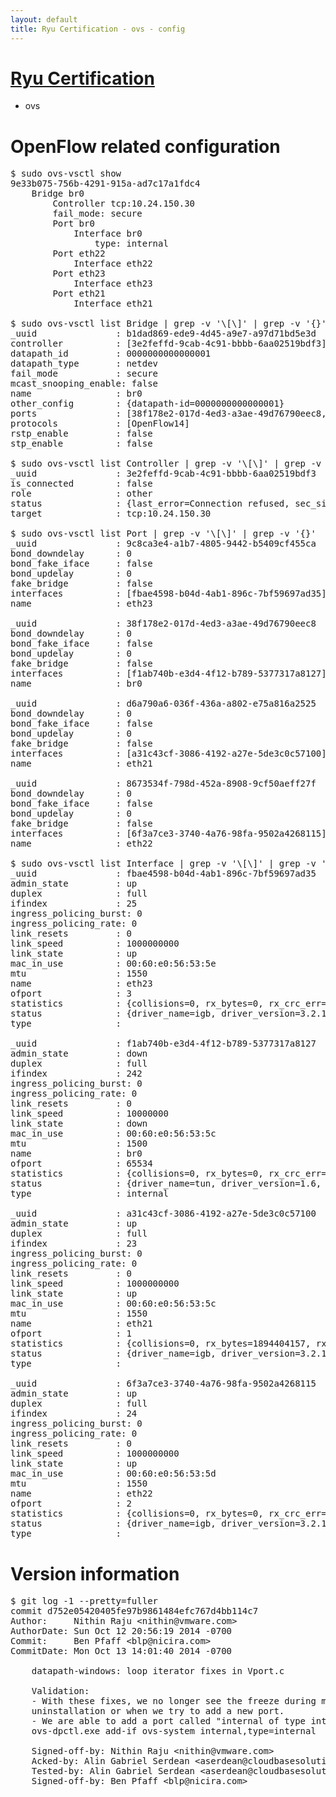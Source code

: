 ```yaml
---
layout: default
title: Ryu Certification - ovs - config
---
```

# [Ryu Certification](http://osrg.github.io/ryu/certification.html)
* ovs 

# OpenFlow related configuration
<pre>
$ sudo ovs-vsctl show
9e33b075-756b-4291-915a-ad7c17a1fdc4
    Bridge br0
        Controller tcp:10.24.150.30
        fail_mode: secure
        Port br0
            Interface br0
                type: internal
        Port eth22
            Interface eth22
        Port eth23
            Interface eth23
        Port eth21
            Interface eth21

$ sudo ovs-vsctl list Bridge | grep -v '\[\]' | grep -v '{}'
_uuid               : b1dad869-ede9-4d45-a9e7-a97d71bd5e3d
controller          : [3e2feffd-9cab-4c91-bbbb-6aa02519bdf3]
datapath_id         : 0000000000000001
datapath_type       : netdev
fail_mode           : secure
mcast_snooping_enable: false
name                : br0
other_config        : {datapath-id=0000000000000001}
ports               : [38f178e2-017d-4ed3-a3ae-49d76790eec8, 8673534f-798d-452a-8908-9cf50aeff27f, 9c8ca3e4-a1b7-4805-9442-b5409cf455ca, d6a790a6-036f-436a-a802-e75a816a2525]
protocols           : [OpenFlow14]
rstp_enable         : false
stp_enable          : false

$ sudo ovs-vsctl list Controller | grep -v '\[\]' | grep -v '{}'
_uuid               : 3e2feffd-9cab-4c91-bbbb-6aa02519bdf3
is_connected        : false
role                : other
status              : {last_error=Connection refused, sec_since_connect=817, sec_since_disconnect=3, state=BACKOFF}
target              : tcp:10.24.150.30

$ sudo ovs-vsctl list Port | grep -v '\[\]' | grep -v '{}'
_uuid               : 9c8ca3e4-a1b7-4805-9442-b5409cf455ca
bond_downdelay      : 0
bond_fake_iface     : false
bond_updelay        : 0
fake_bridge         : false
interfaces          : [fbae4598-b04d-4ab1-896c-7bf59697ad35]
name                : eth23

_uuid               : 38f178e2-017d-4ed3-a3ae-49d76790eec8
bond_downdelay      : 0
bond_fake_iface     : false
bond_updelay        : 0
fake_bridge         : false
interfaces          : [f1ab740b-e3d4-4f12-b789-5377317a8127]
name                : br0

_uuid               : d6a790a6-036f-436a-a802-e75a816a2525
bond_downdelay      : 0
bond_fake_iface     : false
bond_updelay        : 0
fake_bridge         : false
interfaces          : [a31c43cf-3086-4192-a27e-5de3c0c57100]
name                : eth21

_uuid               : 8673534f-798d-452a-8908-9cf50aeff27f
bond_downdelay      : 0
bond_fake_iface     : false
bond_updelay        : 0
fake_bridge         : false
interfaces          : [6f3a7ce3-3740-4a76-98fa-9502a4268115]
name                : eth22

$ sudo ovs-vsctl list Interface | grep -v '\[\]' | grep -v '{}'
_uuid               : fbae4598-b04d-4ab1-896c-7bf59697ad35
admin_state         : up
duplex              : full
ifindex             : 25
ingress_policing_burst: 0
ingress_policing_rate: 0
link_resets         : 0
link_speed          : 1000000000
link_state          : up
mac_in_use          : 00:60:e0:56:53:5e
mtu                 : 1550
name                : eth23
ofport              : 3
statistics          : {collisions=0, rx_bytes=0, rx_crc_err=0, rx_dropped=0, rx_errors=0, rx_frame_err=0, rx_over_err=0, rx_packets=0, tx_bytes=2044732408, tx_dropped=0, tx_errors=0, tx_packets=7089778}
status              : {driver_name=igb, driver_version=3.2.10-k, firmware_version=2.10-9}
type                : 

_uuid               : f1ab740b-e3d4-4f12-b789-5377317a8127
admin_state         : down
duplex              : full
ifindex             : 242
ingress_policing_burst: 0
ingress_policing_rate: 0
link_resets         : 0
link_speed          : 10000000
link_state          : down
mac_in_use          : 00:60:e0:56:53:5c
mtu                 : 1500
name                : br0
ofport              : 65534
statistics          : {collisions=0, rx_bytes=0, rx_crc_err=0, rx_dropped=0, rx_errors=0, rx_frame_err=0, rx_over_err=0, rx_packets=0, tx_bytes=0, tx_dropped=0, tx_errors=0, tx_packets=0}
status              : {driver_name=tun, driver_version=1.6, firmware_version=N/A}
type                : internal

_uuid               : a31c43cf-3086-4192-a27e-5de3c0c57100
admin_state         : up
duplex              : full
ifindex             : 23
ingress_policing_burst: 0
ingress_policing_rate: 0
link_resets         : 0
link_speed          : 1000000000
link_state          : up
mac_in_use          : 00:60:e0:56:53:5c
mtu                 : 1550
name                : eth21
ofport              : 1
statistics          : {collisions=0, rx_bytes=1894404157, rx_crc_err=0, rx_dropped=0, rx_errors=0, rx_frame_err=0, rx_over_err=0, rx_packets=161691273, tx_bytes=0, tx_dropped=0, tx_errors=0, tx_packets=0}
status              : {driver_name=igb, driver_version=3.2.10-k, firmware_version=2.10-9}
type                : 

_uuid               : 6f3a7ce3-3740-4a76-98fa-9502a4268115
admin_state         : up
duplex              : full
ifindex             : 24
ingress_policing_burst: 0
ingress_policing_rate: 0
link_resets         : 0
link_speed          : 1000000000
link_state          : up
mac_in_use          : 00:60:e0:56:53:5d
mtu                 : 1550
name                : eth22
ofport              : 2
statistics          : {collisions=0, rx_bytes=0, rx_crc_err=0, rx_dropped=0, rx_errors=0, rx_frame_err=0, rx_over_err=0, rx_packets=0, tx_bytes=2386770934, tx_dropped=0, tx_errors=0, tx_packets=98980979}
status              : {driver_name=igb, driver_version=3.2.10-k, firmware_version=2.10-9}
type                : 
</pre>

# Version information
<pre>
$ git log -1 --pretty=fuller
commit d752e05420405fe97b9861484efc767d4bb114c7
Author:     Nithin Raju &lt;nithin@vmware.com&gt;
AuthorDate: Sun Oct 12 20:56:19 2014 -0700
Commit:     Ben Pfaff &lt;blp@nicira.com&gt;
CommitDate: Mon Oct 13 14:01:40 2014 -0700

    datapath-windows: loop iterator fixes in Vport.c
    
    Validation:
    - With these fixes, we no longer see the freeze during module
    uninstallation or when we try to add a new port.
    - We are able to add a port called &quot;internal of type internal using:
    ovs-dpctl.exe add-if ovs-system internal,type=internal
    
    Signed-off-by: Nithin Raju &lt;nithin@vmware.com&gt;
    Acked-by: Alin Gabriel Serdean &lt;aserdean@cloudbasesolutions.com&gt;
    Tested-by: Alin Gabriel Serdean &lt;aserdean@cloudbasesolutions.com&gt;
    Signed-off-by: Ben Pfaff &lt;blp@nicira.com&gt;
</pre>
